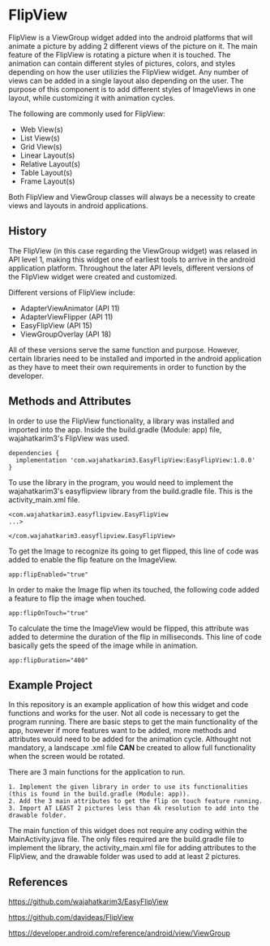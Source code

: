 # FlipView

FlipView is a ViewGroup widget added into the android platforms that will animate a picture by adding 2 different views of the picture on it. The main feature of the FlipView is rotating a picture when it is touched. The animation can contain different styles of pictures, colors, and styles depending on how the user utilizies the FlipView widget. Any number of views can be added in a single layout also depending on the user. The purpose of this component is to add different styles of ImageViews in one layout, while customizing it with animation cycles.

The following are commonly used for FlipView:

- Web View(s)
- List View(s)
- Grid View(s)
- Linear Layout(s)
- Relative Layout(s)
- Table Layout(s)
- Frame Layout(s)

Both FlipView and ViewGroup classes will always be a necessity to create views and layouts in android applications.

## History

The FlipView (in this case regarding the ViewGroup widget) was relased in API level 1, making this widget one of earliest tools to arrive in the android application platform. Throughout the later API levels, different versions of the FlipView widget were created and customized.

Different versions of FlipView include:

- AdapterViewAnimator (API 11)
- AdapterViewFlipper (API 11)
- EasyFlipView (API 15)
- ViewGroupOverlay (API 18)

All of these versions serve the same function and purpose. However, certain libraries need to be installed and imported in the android application as they have to meet their own requirements in order to function by the developer.

## Methods and Attributes

In order to use the FlipView functionality, a library was installed and imported into the app. Inside the build.gradle (Module: app) file, wajahatkarim3's FlipView was used.

```
dependencies {
  implementation 'com.wajahatkarim3.EasyFlipView:EasyFlipView:1.0.0'
}
```
To use the library in the program, you would need to implement the wajahatkarim3's easyflipview library from the build.gradle file. This is the activity_main.xml file.

```
<com.wajahatkarim3.easyflipview.EasyFlipView
...>

</com.wajahatkarim3.easyflipview.EasyFlipView>
```

To get the Image to recognize its going to get flipped, this line of code was added to enable the flip feature on the ImageView.

```
app:flipEnabled="true"
```

In order to make the Image flip when its touched, the following code added a feature to flip the image when touched.

```
app:flipOnTouch="true"
```

To calculate the time the ImageView would be flipped, this attribute was added to determine the duration of the flip in milliseconds. This line of code basically gets the speed of the image while in animation.

```
app:flipDuration="400"
```

## Example Project

In this repository is an example application of how this widget and code functions and works for the user. Not all code is necessary to get the program running. There are basic steps to get the main functionality of the app, however if more features want to be added, more methods and attributes would need to be added for the animation cycle. Althought not mandatory, a landscape .xml file <b> CAN </b> be created to allow full functionality when the screen would be rotated.

There are 3 main functions for the application to run.

```
1. Implement the given library in order to use its functionalities (this is found in the build.gradle (Module: app)).
2. Add the 3 main attributes to get the flip on touch feature running.
3. Import AT LEAST 2 pictures less than 4k resolution to add into the drawable folder.
```

The main function of this widget does not require any coding within the MainActivity.java file. The only files required are the build.gradle file to implement the library, the activity_main.xml file for adding attributes to the FlipView, and the drawable folder was used to add at least 2 pictures.

## References

https://github.com/wajahatkarim3/EasyFlipView

https://github.com/davideas/FlipView

https://developer.android.com/reference/android/view/ViewGroup
